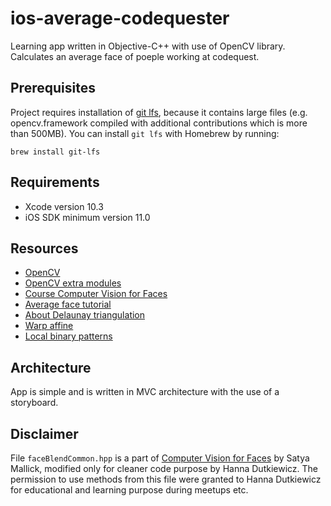 # ios-average-codequester

Learning app written in Objective-C++ with use of OpenCV library. Calculates an average face of poeple working at codequest.

## Prerequisites

Project requires installation of [git lfs](https://git-lfs.github.com), because it contains large files (e.g. opencv.framework compiled with additional contributions which is more than 500MB).
You can install `git lfs` with Homebrew by running:
```
brew install git-lfs
```

## Requirements

- Xcode version 10.3
- iOS SDK minimum version 11.0

## Resources

- [OpenCV](https://github.com/opencv/opencv)
- [OpenCV extra modules](https://github.com/opencv/opencv_contrib)
- [Course Computer Vision for Faces](https://courses.learnopencv.com/p/computer-vision-for-faces)
- [Average face tutorial](https://www.learnopencv.com/average-face-opencv-c-python-tutorial)
- [About Delaunay triangulation](https://www.learnopencv.com/delaunay-triangulation-and-voronoi-diagram-using-opencv-c-python/)
- [Warp affine](https://docs.opencv.org/3.1.0/d4/d61/tutorial_warp_affine.html)
- [Local binary patterns](https://en.wikipedia.org/wiki/Local_binary_pattern)

## Architecture

App is simple and is written in MVC architecture with the use of a storyboard.

## Disclaimer

File `faceBlendCommon.hpp` is a part of [Computer Vision for Faces](https://courses.learnopencv.com/p/computer-vision-for-faces) by Satya Mallick, modified only for cleaner code purpose by Hanna Dutkiewicz.
The permission to use methods from this file were granted to Hanna Dutkiewicz for educational and learning purpose during meetups etc.
